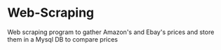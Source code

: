 # Web-Scraping
Web scraping program to gather Amazon's and Ebay's prices and store them in a Mysql DB to compare prices 

